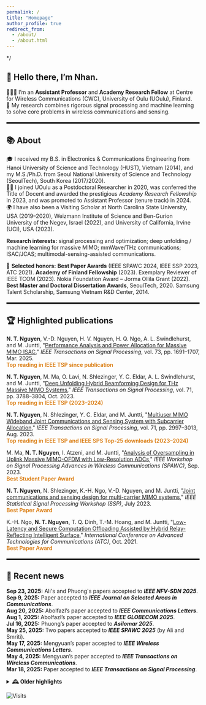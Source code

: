 ```yaml
---
permalink: /
title: "Homepage"
author_profile: true
redirect_from:
  - /about/
  - /about.html
---
```


<style>
/* =========================
   Theme scope: MAIN CONTENT ONLY
   (navigation/sidebar untouched)
   Palette: Sapphire Blue (clean, academic)
   ========================= */

/* Light mode defaults */
:root{
  --divider-color:#111;
  --accent:#1E90FF;   /* keep your original accent blue */
  --ink:#111;
  --muted:#6b7280;
  --highlight:#d97706; /* your badge accent */

  /* Main-text link colors */
  --link:#2563EB;        /* blue-600 */
  --link-hover:#1D4ED8;  /* blue-700 */

  /* Keyword highlight chip */
  --key-fg:#1E3A8A;      /* indigo-900 */
  --key-bg:#EFF6FF;      /* blue-50 */
  --key-brd:#60A5FA;     /* blue-400 */
}

/* Dark mode variants */
@media (prefers-color-scheme: dark){
  :root{
    --divider-color:#eee;
    --ink:#eee;
    --muted:#9aa0a6;
    --highlight:#F59E0B;  /* better contrast for badges */

    --link:#93C5FD;       /* blue-300 */
    --link-hover:#60A5FA; /* blue-400 */

    --key-fg:#DBEAFE;     /* blue-200 */
    --key-bg:#0B1220;     /* deep navy */
    --key-brd:#3B82F6;    /* blue-500 */
  }
}

/* Section dividers (unchanged) */
hr.section-divider{
  border:0;
  border-top:3px solid var(--divider-color);
  margin:1.2rem 0;
  opacity:1;
}

/* Badge/highlight text (unchanged color variable) */
.hl-flag{
  color:var(--highlight);
  font-weight:600;
}

/* ===== MAIN TEXT LINK STYLES (scoped) =====
   Only affect links inside the main content area */
.page__content p a[href],
.page__content li a[href]{
  color:var(--link) !important;
  text-decoration:underline;
  text-decoration-color:var(--link);
  text-underline-offset:2px;
  text-decoration-thickness:1.5px;
  transition:color .15s ease, text-decoration-color .15s ease;
}
.page__content p a[href]:hover,
.page__content p a[href]:focus,
.page__content li a[href]:hover,
.page__content li a[href]:focus{
  color:var(--link-hover) !important;
  text-decoration-color:var(--link-hover);
  outline:none;
}

/* ===== Keyword color highlight (use instead of bold black) =====
   Usage: wrap words with <span class="key">…</span> */
.page__content .key{
  color:var(--key-fg);
  background:var(--key-bg);
  border:1px solid var(--key-brd);
  border-radius:.35rem;
  padding:0 .28em;
  font-weight:600;
  white-space:nowrap;
}

/*   <style> */
/* Fully justify publication lines, but keep code/BibTeX left-aligned */
.pub-justify li {
  text-align: justify;
  text-align-last: left;      /* last line stays left */
  text-justify: inter-word;
  -webkit-hyphens: auto;      /* nicer wraps */
  hyphens: auto;
  line-height: 1.4;
}

/* Left-align code, BibTeX, or collapsible details */
.pub-justify li pre,
.pub-justify li code,
.pub-justify li details,
.pub-justify li summary {
  text-align: left;
  text-align-last: left;
}

/* Style for publication titles (linked PDFs) */
.pub-justify li a {
  color: #0056b3;             /* professional blue */
  font-weight: 600;           /* semi-bold for emphasis */
  text-decoration: underline; /* always underline */
  text-decoration-thickness: 1.5px; /* slightly thicker underline */
  text-underline-offset: 2px; /* spacing between text and line */
  transition: color 0.2s ease;
}

/* Hover effect */
.pub-justify li a:hover {
  color: #d6336c;             /* elegant magenta hover */
}
/*  </style> */

</style>

## 👋 Hello there, I’m Nhan.
👨🏻‍💻 I’m an **Assistant Professor** and **Academy Research Fellow** at Centre for Wireless Communications (CWC), University of Oulu (UOulu), Finland.  
🤖 My research combines rigorous signal processing and machine learning to solve core problems in wireless communications and sensing.

<hr class="section-divider">

## 📚 About
🎓 I received my B.S. in Electronics & Communications Engineering from Hanoi University of Science and Technology (HUST), Vietnam (2014), and my M.S./Ph.D. from Seoul National University of Science and Technology (SeoulTech), South Korea (2017/2020).  
🧑‍🔬 I joined UOulu as a Postdoctoral Researcher in 2020, was conferred the Title of Docent and awarded the prestigious _Academy Research Fellowship_ in 2023, and was promoted to Assistant Professor (tenure track) in 2024.  
🌍 I have also been a Visiting Scholar at North Carolina State University, USA (2019–2020), Weizmann Institute of Science and Ben-Gurion University of the Negev, Israel (2022), and University of California, Irvine (UCI), USA (2023).

**Research interests:** signal processing and optimization; deep unfolding / machine learning for massive MIMO; mmWave/THz communications; ISAC/JCAS; multimodal-sensing-assisted communications.

🏅 **Selected honors:** **Best Paper Awards** (IEEE SPAWC 2024, IEEE SSP 2023, ATC 2021). **Academy of Finland Fellowship** (2023). Exemplary Reviewer of IEEE TCOM (2023). Nokia Foundation Award – Jorma Ollila Grant (2022). **Best Master and Doctoral Dissertation Awards**, SeoulTech, 2020. Samsung Talent Scholarship, Samsung Vietnam R&D Center, 2014.

<hr class="section-divider">

## 🏆 Highlighted publications

<strong>N. T. Nguyen</strong>, V.-D. Nguyen, H. V. Nguyen, H. Q. Ngo, A. L. Swindlehurst, and M. Juntti, 
"<a href="https://ieeexplore.ieee.org/stamp/stamp.jsp?arnumber=10938928" target="_blank">Performance Analysis and Power Allocation for Massive MIMO ISAC</a>," 
<span style=""><em>IEEE Transactions on Signal Processing</em></span>, vol. 73, pp. 1691–1707, Mar. 2025.  
<span class="hl-flag">Top reading in IEEE TSP since publication</span>  

<strong>N. T. Nguyen</strong>, M. Ma, O. Lavi, N. Shlezinger, Y. C. Eldar, A. L. Swindlehurst, and M. Juntti, 
"<a href="https://oulurepo.oulu.fi/bitstream/handle/10024/47431/nbnfioulu-202401231426.pdf?sequence=1&isAllowed=y" target="_blank">Deep Unfolding Hybrid Beamforming Design for THz Massive MIMO Systems</a>," 
<span style=""><em>IEEE Transactions on Signal Processing</em></span>, vol. 71, pp. 3788–3804, Oct. 2023.  
<span class="hl-flag">Top reading in IEEE TSP (2023–2024)</span>  

<strong>N. T. Nguyen</strong>, N. Shlezinger, Y. C. Eldar, and M. Juntti, 
"<a href="https://ieeexplore.ieee.org/stamp/stamp.jsp?arnumber=10214237" target="_blank">Multiuser MIMO Wideband Joint Communications and Sensing System with Subcarrier Allocation</a>," 
<span style=""><em>IEEE Transactions on Signal Processing</em></span>, vol. 71, pp. 2997–3013, Aug. 2023.  
<span class="hl-flag">Top reading in IEEE TSP and IEEE SPS Top-25 downloads (2023–2024)</span>  

M. Ma, <strong>N. T. Nguyen</strong>, I. Atzeni, and M. Juntti, 
"<a href="https://oulurepo.oulu.fi/bitstream/handle/10024/43260/nbnfioulu-202311243336.pdf?sequence=1&isAllowed=y" target="_blank">Analysis of Oversampling in Uplink Massive MIMO-OFDM with Low-Resolution ADCs</a>," 
<span style=""><em>IEEE Workshop on Signal Processing Advances in Wireless Communications (SPAWC)</em></span>, Sep. 2023.  
<span class="hl-flag">Best Student Paper Award</span>  

<strong>N. T. Nguyen</strong>, N. Shlezinger, K.-H. Ngo, V.-D. Nguyen, and M. Juntti, 
"<a href="https://oulurepo.oulu.fi/bitstream/handle/10024/44654/nbnfi-fe20231030141814.pdf?sequence=1&isAllowed=y" target="_blank">Joint communications and sensing design for multi-carrier MIMO systems</a>," 
<span style=""><em>IEEE Statistical Signal Processing Workshop (SSP)</em></span>, July 2023.  
<span class="hl-flag">Best Paper Award</span>  

K.-H. Ngo, <strong>N. T. Nguyen</strong>, T. Q. Dinh, T.-M. Hoang, and M. Juntti, 
"<a href="https://oulurepo.oulu.fi/bitstream/handle/10024/44157/nbnfi-fe202301091858.pdf?sequence=1&isAllowed=y" target="_blank">Low-Latency and Secure Computation Offloading Assisted by Hybrid Relay-Reflecting Intelligent Surface</a>," 
<span style=""><em>International Conference on Advanced Technologies for Communications (ATC)</em></span>, Oct. 2021.  
<span class="hl-flag">Best Paper Award</span>  

<hr class="section-divider">

## 📰 Recent news
**Sep 23, 2025:** Ali's and Phuong's papers accepted to **_IEEE NFV-SDN 2025_**.  
**Sep 9, 2025:** Paper accepted to **_IEEE Journal on Selected Areas in Communications_**.  
**Aug 20, 2025:** Abolfazl’s paper accepted to **_IEEE Communications Letters_**.  
**Aug 1, 2025:** Abolfazl’s paper accepted to **_IEEE GLOBECOM 2025_**.  
**Jul 16, 2025:** Phuong’s paper accepted to **_Asilomar 2025_**.  
**May 25, 2025:** Two papers accepted to **_IEEE SPAWC 2025_** (by Ali and Smriti).  
**May 17, 2025:** Mengyuan’s paper accepted to **_IEEE Wireless Communications Letters_**.  
**May 4, 2025:** Mengyuan’s paper accepted to **_IEEE Transactions on Wireless Communications_**.  
**Mar 18, 2025:** Paper accepted to **_IEEE Transactions on Signal Processing_**.  

<details>
<summary><strong>🕰️ Older highlights</strong></summary>

<ul>
  <li><b>Dec 21, 2024:</b> Three papers accepted to <i>IEEE WCNC</i>.</li>
  <li><b>Dec 20, 2024:</b> Two papers accepted to <i>IEEE ICASSP</i>.</li>
  <li><b>Dec 12, 2024:</b> EuCAP 2025 acceptance (ML-Assisted RIS for ISAC).</li>
  <li><b>Oct 24, 2024:</b> TSP paper listed among SPS Top 25 downloads (Sep 2023–Sep 2024).</li>
  <li><b>Sep–Jul 2024:</b> Multiple acceptances: T-VT, JSTSP SI (ISAC), Globecom, Asilomar, SPAWC.</li>
  <li><b>Earlier (2021–2023):</b> Best Paper Awards (SSP, SPAWC, ATC); major acceptances in TWC, TSP, VTM; Academy Fellowship awarded (2023).</li>
</ul>

</details>

![Visits](https://hits.sh/nhanng9115.github.io/homepage.svg?style=flat-square&label=visits)
